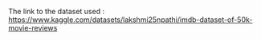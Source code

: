 The link to the dataset used :  https://www.kaggle.com/datasets/lakshmi25npathi/imdb-dataset-of-50k-movie-reviews
